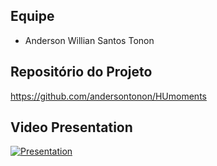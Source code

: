 
## Equipe
- Anderson Willian Santos Tonon

## Repositório do Projeto
https://github.com/andersontonon/HUmoments


## Video Presentation
[![Presentation](https://img.youtube.com/vi/Sj1oEFvnbV8/hqdefault.jpg)](https://www.youtube.com/watch?v=9_lEzRwo4MM)